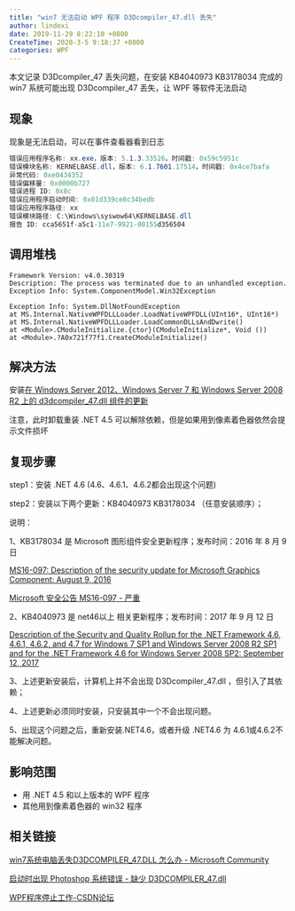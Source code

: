 ```yaml
---
title: "win7 无法启动 WPF 程序 D3Dcompiler_47.dll 丢失"
author: lindexi
date: 2019-11-29 8:22:10 +0800
CreateTime: 2020-3-5 9:18:37 +0800
categories: WPF
---
```


本文记录 D3Dcompiler_47 丢失问题，在安装 KB4040973 KB3178034 完成的 win7 系统可能出现 D3Dcompiler_47 丢失，让 WPF 等软件无法启动

<!--more-->


<!-- csdn -->
<div id="toc"></div>

## 现象

现象是无法启动，可以在事件查看器看到日志

```csharp
错误应用程序名称: xx.exe，版本: 5.1.3.33526，时间戳: 0x59c5951c
错误模块名称: KERNELBASE.dll，版本: 6.1.7601.17514，时间戳: 0x4ce7bafa
异常代码: 0xe0434352
错误偏移量: 0x0000b727
错误进程 ID: 0x8c
错误应用程序启动时间: 0x01d339ce8c34bedb
错误应用程序路径: xx
错误模块路径: C:\Windows\syswow64\KERNELBASE.dll
报告 ID: cca5651f-a5c1-11e7-9921-00155d356504
```

## 调用堆栈

```
Framework Version: v4.0.30319
Description: The process was terminated due to an unhandled exception.
Exception Info: System.ComponentModel.Win32Exception

Exception Info: System.DllNotFoundException
at MS.Internal.NativeWPFDLLLoader.LoadNativeWPFDLL(UInt16*, UInt16*)
at MS.Internal.NativeWPFDLLLoader.LoadCommonDLLsAndDwrite()
at <Module>.CModuleInitialize.{ctor}(CModuleInitialize*, Void ())
at <Module>.?A0x721f77f1.CreateCModuleInitialize()
```

## 解决方法

安装[在 Windows Server 2012、Windows Server 7 和 Windows Server 2008 R2 上的 d3dcompiler_47.dll 组件的更新](https://support.microsoft.com/zh-cn/help/4019990/update-for-the-d3dcompiler-47-dll-component-on-windows )

注意，此时卸载重装 .NET 4.5 可以解除依赖，但是如果用到像素着色器依然会提示文件损坏

## 复现步骤

step1：安装 .NET 4.6 (4.6、4.6.1、4.6.2都会出现这个问题)

step2：安装以下两个更新：KB4040973 KB3178034 （任意安装顺序）；

说明：

1、KB3178034 是 Microsoft 图形组件安全更新程序；发布时间：2016 年 8 月 9 日

[MS16-097: Description of the security update for Microsoft Graphics Component: August 9, 2016](https://support.microsoft.com/en-us/help/3178034/ms16-097-description-of-the-security-update-for-microsoft-graphics-com )

[Microsoft 安全公告 MS16-097 - 严重](https://docs.microsoft.com/zh-cn/security-updates/Securitybulletins/2016/ms16-097?redirectedfrom=MSDN )

2、KB4040973 是 net46以上 相关更新程序；发布时间：2017 年 9 月 12 日

[Description of the Security and Quality Rollup for the .NET Framework 4.6, 4.6.1, 4.6.2, and 4.7 for Windows 7 SP1 and Windows Server 2008 R2 SP1 and for the .NET Framework 4.6 for Windows Server 2008 SP2: September 12, 2017](https://support.microsoft.com/en-us/help/4040973/description-of-the-security-and-quality-rollup-for-the-net-framework-4 )

3、上述更新安装后，计算机上并不会出现 D3Dcompiler_47.dll ，但引入了其依赖；

4、上述更新必须同时安装，只安装其中一个不会出现问题。

5、出现这个问题之后，重新安装.NET4.6，或者升级 .NET4.6 为 4.6.1或4.6.2不能解决问题。

## 影响范围

- 用 .NET 4.5 和以上版本的 WPF 程序
- 其他用到像素着色器的 win32 程序

## 相关链接

[win7系统电脑丢失D3DCOMPILER_47.DLL 怎么办 - Microsoft Community](https://answers.microsoft.com/zh-hans/windows/forum/all/win7%E7%B3%BB%E7%BB%9F%E7%94%B5%E8%84%91%E4%B8%A2/85dec42a-f0ed-4b16-bb57-fd838ca1a49c?auth=1 )

[启动时出现 Photoshop 系统错误 - 缺少 D3DCOMPILER_47.dll](https://helpx.adobe.com/cn/photoshop/kb/photoshop-error-launch-d3dcompiler.html )

[WPF程序停止工作-CSDN论坛](https://bbs.csdn.net/topics/392423671 )

